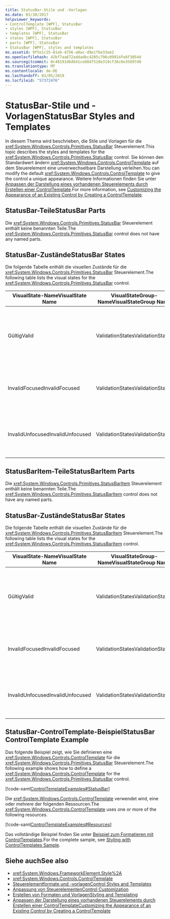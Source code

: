 ```yaml
---
title: StatusBar-Stile und -Vorlagen
ms.date: 03/30/2017
helpviewer_keywords:
- ControlTemplate [WPF], StatusBar
- styles [WPF], StatusBar
- templates [WPF], StatusBar
- states [WPF], StatusBar
- parts [WPF], StatusBar
- StatusBar [WPF], styles and templates
ms.assetid: 9f5e1c25-81eb-4756-a0ac-d9e1fbe33ee2
ms.openlocfilehash: 42bf7aa672addadbc4205c796c09914fe8f3054d
ms.sourcegitcommit: 0c48191d6d641ce88d7510e319cf38c0e35697d0
ms.translationtype: MT
ms.contentlocale: de-DE
ms.lasthandoff: 03/05/2019
ms.locfileid: "57372476"
---
```

# <a name="statusbar-styles-and-templates"></a><span data-ttu-id="56099-102">StatusBar-Stile und -Vorlagen</span><span class="sxs-lookup"><span data-stu-id="56099-102">StatusBar Styles and Templates</span></span>
<span data-ttu-id="56099-103">In diesem Thema wird beschrieben, die Stile und Vorlagen für die <xref:System.Windows.Controls.Primitives.StatusBar> Steuerelement.</span><span class="sxs-lookup"><span data-stu-id="56099-103">This topic describes the styles and templates for the <xref:System.Windows.Controls.Primitives.StatusBar> control.</span></span> <span data-ttu-id="56099-104">Sie können den Standardwert ändern <xref:System.Windows.Controls.ControlTemplate> auf dem Steuerelement eine unverwechselbare Darstellung verleihen.</span><span class="sxs-lookup"><span data-stu-id="56099-104">You can modify the default <xref:System.Windows.Controls.ControlTemplate> to give the control a unique appearance.</span></span> <span data-ttu-id="56099-105">Weitere Informationen finden Sie unter [Anpassen der Darstellung eines vorhandenen Steuerelements durch Erstellen einer ControlTemplate](customizing-the-appearance-of-an-existing-control.md).</span><span class="sxs-lookup"><span data-stu-id="56099-105">For more information, see [Customizing the Appearance of an Existing Control by Creating a ControlTemplate](customizing-the-appearance-of-an-existing-control.md).</span></span>  
  
## <a name="statusbar-parts"></a><span data-ttu-id="56099-106">StatusBar-Teile</span><span class="sxs-lookup"><span data-stu-id="56099-106">StatusBar Parts</span></span>  
 <span data-ttu-id="56099-107">Die <xref:System.Windows.Controls.Primitives.StatusBar> Steuerelement enthält keine benannten Teile.</span><span class="sxs-lookup"><span data-stu-id="56099-107">The <xref:System.Windows.Controls.Primitives.StatusBar> control does not have any named parts.</span></span>  
  
## <a name="statusbar-states"></a><span data-ttu-id="56099-108">StatusBar-Zustände</span><span class="sxs-lookup"><span data-stu-id="56099-108">StatusBar States</span></span>  
 <span data-ttu-id="56099-109">Die folgende Tabelle enthält die visuellen Zustände für die <xref:System.Windows.Controls.Primitives.StatusBar> Steuerelement.</span><span class="sxs-lookup"><span data-stu-id="56099-109">The following table lists the visual states for the <xref:System.Windows.Controls.Primitives.StatusBar> control.</span></span>  
  
|<span data-ttu-id="56099-110">VisualState-Name</span><span class="sxs-lookup"><span data-stu-id="56099-110">VisualState Name</span></span>|<span data-ttu-id="56099-111">VisualStateGroup-Name</span><span class="sxs-lookup"><span data-stu-id="56099-111">VisualStateGroup Name</span></span>|<span data-ttu-id="56099-112">Beschreibung</span><span class="sxs-lookup"><span data-stu-id="56099-112">Description</span></span>|  
|-|-|-|  
|<span data-ttu-id="56099-113">Gültig</span><span class="sxs-lookup"><span data-stu-id="56099-113">Valid</span></span>|<span data-ttu-id="56099-114">ValidationStates</span><span class="sxs-lookup"><span data-stu-id="56099-114">ValidationStates</span></span>|<span data-ttu-id="56099-115">Das Steuerelement verwendet die <xref:System.Windows.Controls.Validation> Klasse und die <xref:System.Windows.Controls.Validation.HasError%2A?displayProperty=nameWithType> angefügte Eigenschaft `false`.</span><span class="sxs-lookup"><span data-stu-id="56099-115">The control uses the <xref:System.Windows.Controls.Validation> class and the <xref:System.Windows.Controls.Validation.HasError%2A?displayProperty=nameWithType> attached property is `false`.</span></span>|  
|<span data-ttu-id="56099-116">InvalidFocused</span><span class="sxs-lookup"><span data-stu-id="56099-116">InvalidFocused</span></span>|<span data-ttu-id="56099-117">ValidationStates</span><span class="sxs-lookup"><span data-stu-id="56099-117">ValidationStates</span></span>|<span data-ttu-id="56099-118">Die <xref:System.Windows.Controls.Validation.HasError%2A?displayProperty=nameWithType> angefügte Eigenschaft `true` hat das Steuerelement den Fokus besitzt.</span><span class="sxs-lookup"><span data-stu-id="56099-118">The <xref:System.Windows.Controls.Validation.HasError%2A?displayProperty=nameWithType> attached property is `true` has the control has focus.</span></span>|  
|<span data-ttu-id="56099-119">InvalidUnfocused</span><span class="sxs-lookup"><span data-stu-id="56099-119">InvalidUnfocused</span></span>|<span data-ttu-id="56099-120">ValidationStates</span><span class="sxs-lookup"><span data-stu-id="56099-120">ValidationStates</span></span>|<span data-ttu-id="56099-121">Die <xref:System.Windows.Controls.Validation.HasError%2A?displayProperty=nameWithType> angefügte Eigenschaft `true` hat das Steuerelement keinen Fokus besitzt.</span><span class="sxs-lookup"><span data-stu-id="56099-121">The <xref:System.Windows.Controls.Validation.HasError%2A?displayProperty=nameWithType> attached property is `true` has the control does not have focus.</span></span>|  
  
## <a name="statusbaritem-parts"></a><span data-ttu-id="56099-122">StatusBarItem-Teile</span><span class="sxs-lookup"><span data-stu-id="56099-122">StatusBarItem Parts</span></span>  
 <span data-ttu-id="56099-123">Die <xref:System.Windows.Controls.Primitives.StatusBarItem> Steuerelement enthält keine benannten Teile.</span><span class="sxs-lookup"><span data-stu-id="56099-123">The <xref:System.Windows.Controls.Primitives.StatusBarItem> control does not have any named parts.</span></span>  
  
## <a name="statusbar-states"></a><span data-ttu-id="56099-124">StatusBar-Zustände</span><span class="sxs-lookup"><span data-stu-id="56099-124">StatusBar States</span></span>  
 <span data-ttu-id="56099-125">Die folgende Tabelle enthält die visuellen Zustände für die <xref:System.Windows.Controls.Primitives.StatusBarItem> Steuerelement.</span><span class="sxs-lookup"><span data-stu-id="56099-125">The following table lists the visual states for the <xref:System.Windows.Controls.Primitives.StatusBarItem> control.</span></span>  
  
|<span data-ttu-id="56099-126">VisualState-Name</span><span class="sxs-lookup"><span data-stu-id="56099-126">VisualState Name</span></span>|<span data-ttu-id="56099-127">VisualStateGroup-Name</span><span class="sxs-lookup"><span data-stu-id="56099-127">VisualStateGroup Name</span></span>|<span data-ttu-id="56099-128">Beschreibung</span><span class="sxs-lookup"><span data-stu-id="56099-128">Description</span></span>|  
|-|-|-|  
|<span data-ttu-id="56099-129">Gültig</span><span class="sxs-lookup"><span data-stu-id="56099-129">Valid</span></span>|<span data-ttu-id="56099-130">ValidationStates</span><span class="sxs-lookup"><span data-stu-id="56099-130">ValidationStates</span></span>|<span data-ttu-id="56099-131">Das Steuerelement verwendet die <xref:System.Windows.Controls.Validation> Klasse und die <xref:System.Windows.Controls.Validation.HasError%2A?displayProperty=nameWithType> angefügte Eigenschaft `false`.</span><span class="sxs-lookup"><span data-stu-id="56099-131">The control uses the <xref:System.Windows.Controls.Validation> class and the <xref:System.Windows.Controls.Validation.HasError%2A?displayProperty=nameWithType> attached property is `false`.</span></span>|  
|<span data-ttu-id="56099-132">InvalidFocused</span><span class="sxs-lookup"><span data-stu-id="56099-132">InvalidFocused</span></span>|<span data-ttu-id="56099-133">ValidationStates</span><span class="sxs-lookup"><span data-stu-id="56099-133">ValidationStates</span></span>|<span data-ttu-id="56099-134">Die <xref:System.Windows.Controls.Validation.HasError%2A?displayProperty=nameWithType> angefügte Eigenschaft `true` hat das Steuerelement den Fokus besitzt.</span><span class="sxs-lookup"><span data-stu-id="56099-134">The <xref:System.Windows.Controls.Validation.HasError%2A?displayProperty=nameWithType> attached property is `true` has the control has focus.</span></span>|  
|<span data-ttu-id="56099-135">InvalidUnfocused</span><span class="sxs-lookup"><span data-stu-id="56099-135">InvalidUnfocused</span></span>|<span data-ttu-id="56099-136">ValidationStates</span><span class="sxs-lookup"><span data-stu-id="56099-136">ValidationStates</span></span>|<span data-ttu-id="56099-137">Die <xref:System.Windows.Controls.Validation.HasError%2A?displayProperty=nameWithType> angefügte Eigenschaft `true` hat das Steuerelement keinen Fokus besitzt.</span><span class="sxs-lookup"><span data-stu-id="56099-137">The <xref:System.Windows.Controls.Validation.HasError%2A?displayProperty=nameWithType> attached property is `true` has the control does not have focus.</span></span>|  
  
## <a name="statusbar-controltemplate-example"></a><span data-ttu-id="56099-138">StatusBar-ControlTemplate-Beispiel</span><span class="sxs-lookup"><span data-stu-id="56099-138">StatusBar ControlTemplate Example</span></span>  
 <span data-ttu-id="56099-139">Das folgende Beispiel zeigt, wie Sie definieren eine <xref:System.Windows.Controls.ControlTemplate> für die <xref:System.Windows.Controls.Primitives.StatusBar> Steuerelement.</span><span class="sxs-lookup"><span data-stu-id="56099-139">The following example shows how to define a <xref:System.Windows.Controls.ControlTemplate> for the <xref:System.Windows.Controls.Primitives.StatusBar> control.</span></span>  
  
 [!code-xaml[ControlTemplateExamples#StatusBar](~/samples/snippets/csharp/VS_Snippets_Wpf/ControlTemplateExamples/CS/resources/statusbar.xaml#statusbar)]  
  
 <span data-ttu-id="56099-140">Die <xref:System.Windows.Controls.ControlTemplate> verwendet wird, eine oder mehrere der folgenden Ressourcen.</span><span class="sxs-lookup"><span data-stu-id="56099-140">The <xref:System.Windows.Controls.ControlTemplate> uses one or more of the following resources.</span></span>  
  
 [!code-xaml[ControlTemplateExamples#Resources](~/samples/snippets/csharp/VS_Snippets_Wpf/ControlTemplateExamples/CS/resources/shared.xaml#resources)]  
  
 <span data-ttu-id="56099-141">Das vollständige Beispiel finden Sie unter [Beispiel zum Formatieren mit ControlTemplates](https://github.com/Microsoft/WPF-Samples/tree/master/Styles%20&%20Templates/IntroToStylingAndTemplating).</span><span class="sxs-lookup"><span data-stu-id="56099-141">For the complete sample, see [Styling with ControlTemplates Sample](https://github.com/Microsoft/WPF-Samples/tree/master/Styles%20&%20Templates/IntroToStylingAndTemplating).</span></span>  
  
## <a name="see-also"></a><span data-ttu-id="56099-142">Siehe auch</span><span class="sxs-lookup"><span data-stu-id="56099-142">See also</span></span>
- <xref:System.Windows.FrameworkElement.Style%2A>
- <xref:System.Windows.Controls.ControlTemplate>
- [<span data-ttu-id="56099-143">Steuerelementformate und -vorlagen</span><span class="sxs-lookup"><span data-stu-id="56099-143">Control Styles and Templates</span></span>](control-styles-and-templates.md)
- [<span data-ttu-id="56099-144">Anpassung von Steuerelementen</span><span class="sxs-lookup"><span data-stu-id="56099-144">Control Customization</span></span>](control-customization.md)
- [<span data-ttu-id="56099-145">Erstellen von Formaten und Vorlagen</span><span class="sxs-lookup"><span data-stu-id="56099-145">Styling and Templating</span></span>](styling-and-templating.md)
- [<span data-ttu-id="56099-146">Anpassen der Darstellung eines vorhandenen Steuerelements durch Erstellen einer ControlTemplate</span><span class="sxs-lookup"><span data-stu-id="56099-146">Customizing the Appearance of an Existing Control by Creating a ControlTemplate</span></span>](customizing-the-appearance-of-an-existing-control.md)
